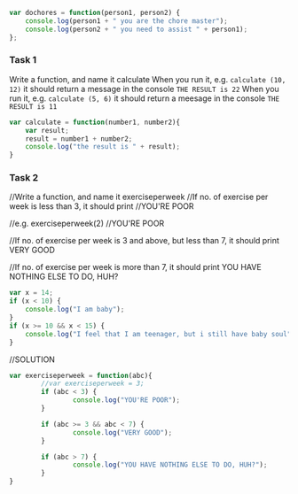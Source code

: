 ```javascript
var dochores = function(person1, person2) {
	console.log(person1 + " you are the chore master");
	console.log(person2 + " you need to assist " + person1);
};
```

### Task 1
Write a function, and name it calculate
When you run it, e.g. `calculate (10, 12)` it should return a message in the console `THE RESULT is 22`
When you run it, e.g. `calculate (5, 6)` it should return a meesage in the console `THE RESULT is 11`
```javascript
var calculate = function(number1, number2){
	var result;
	result = number1 + number2;
    console.log("the result is " + result);
}
```
### Task 2
//Write a function, and name it exerciseperweek
//If no. of exercise per week is less than 3, it should print
//YOU'RE POOR

//e.g. exerciseperweek(2)
//YOU'RE POOR

//If no. of exercise per week is 3 and above, but less than 7, it should print VERY GOOD

//If no. of exercise per week is more than 7, it should print YOU HAVE NOTHING ELSE TO DO, HUH?

```javascript
var x = 14;
if (x < 10) {
	console.log("I am baby");
}
if (x >= 10 && x < 15) {
	console.log("I feel that I am teenager, but i still have baby soul");
}
```
//SOLUTION
```javascript
var exerciseperweek = function(abc){
        //var exerciseperweek = 3;
        if (abc < 3) {
                console.log("YOU'RE POOR");
        }

        if (abc >= 3 && abc < 7) {
                console.log("VERY GOOD");
        }

        if (abc > 7) {
                console.log("YOU HAVE NOTHING ELSE TO DO, HUH?");
        }
}
```
